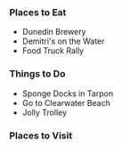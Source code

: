 
### Places to Eat
 - Dunedin Brewery
 - Demitri's on the Water
 - Food Truck Rally

### Things to Do
 - Sponge Docks in Tarpon
 - Go to Clearwater Beach
 - Jolly Trolley

### Places to Visit
